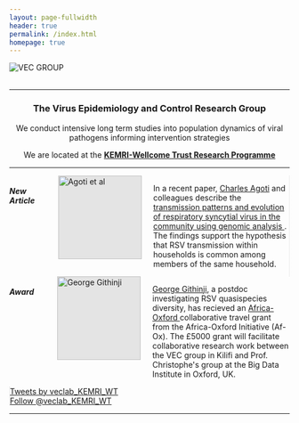 ```yaml
---
layout: page-fullwidth
header: true
permalink: /index.html
homepage: true
---
```


<div class="row-30">
<center>
  <div class="small-12 small-centered columns">
   <!-- <img src="{{ site.url }}/images/banner3.png" alt="VEC GROUP">  -->
   <img src="{{ site.url }}/images/veclab-members.jpg" alt="VEC GROUP">
  </div>
  </center>
</div>
<br>

<hr >

<div>
<section>
<center>
<p>
<h3>The Virus Epidemiology and Control Research Group</h3>
</p>
<p>
We conduct intensive long term studies into population dynamics of viral pathogens informing intervention strategies
</p>

<p>
We are located at the <a href="http://www.kemri-wellcome.org" target="_blank"><strong>KEMRI-Wellcome Trust Research Programme</strong></a>
</p>
</center>
</section>
</div>

<hr>

<!-- Three columns of text below the carousel -->
<div class="row">
<section>
<div class="large-4 columns  text-center" style="border-right: dotted #d8d8d8 1px;">

<div class="">
<h5>New Article</h5>
</div>
<br>
<img class="img-rounded;" style="background: #E4E4E4; height: 150px;" src="{{ site.url }}/images/homepage_img/agoti-ve-2017.png" alt="Agoti et al">

<p class="text-justify">
In a recent paper, <a href="{{ site.url }}/charles-agoti">Charles Agoti</a> and colleagues describe the
<a href="https://academic.oup.com/ve/article-lookup/doi/10.1093/ve/vex006">transmission patterns
and evolution of respiratory syncytial virus in the community using genomic analysis </a>. The findings
support the hypothesis that RSV transmission within households is common among members of the same household.
</p>

</div><!-- /.col-lg-4 -->

<div class="large-4 columns  text-center" >

<div class="">
<h5>Award </h5>
</div>
<br>
<img class="img-rounded" style="background: #E4E4E4; height: 150px;" src="{{ site.url }}/images/George-Githinji.jpg" alt="George Githinji">
<p class="text-justify">
<a href="{{ site.url }}/george-githinji">George Githinji</a>, a postdoc investigating RSV quasispecies diversity,  has recieved an <a href="http://www.afox.ox.ac.uk" >Africa-Oxford </a> collaborative travel grant from the Africa-Oxford Initiative (Af-Ox). The £5000 grant will facilitate collaborative research work between  the VEC group in Kilifi and Prof. Christophe's group at the Big Data Institute in Oxford, UK. 
</p>
  </div><!-- /.col-lg-4 -->


  <div class="large-4 columns text-center" style="border-left: dotted #d8d8d8 1px;">
  <div id="twittertimeline">
  <a class="twitter-timeline" data-lang="en" data-width="350" data-height="400" data-theme="light" data-link-color="#19CF86"
  href="https://twitter.com/veclab_KEMRI_WT">
  Tweets by veclab_KEMRI_WT</a>
  <script async src="//platform.twitter.com/widgets.js" charset="utf-8">
  </script>
  <br>
  <a class="twitter-follow-button"
  href="https://twitter.com/veclab_KEMRI_WT"
  data-size="large">
  Follow @veclab_KEMRI_WT</a>
  </div>
  </div>

  <hr>
  <div class="row">
  <div class="small-10 small-centered columns">
  <center>
  <img src="{{ site.url }}/images/warwick-kemri-logo.png" alt="">
  </center>
  </div>
  </div>
